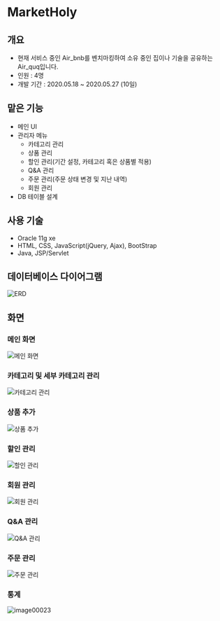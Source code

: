 # MarketHoly
## 개요
* 현재 서비스 중인 Air_bnb를 벤치마킹하여 소유 중인 집이나 기술을 공유하는 Air_quq입니다.
* 인원 : 4명
* 개발 기간 : 2020.05.18 ~ 2020.05.27 (10일)
## 맡은 기능
* 메인 UI
* 관리자 메뉴
  - 카테고리 관리
  - 상품 관리
  - 할인 관리(기간 설정, 카테고리 혹은 상품별 적용)
  - Q&A 관리
  - 주문 관리(주문 상태 변경 및 지난 내역)
  - 회원 관리
* DB 테이블 설계
## 사용 기술
* Oracle 11g xe
* HTML, CSS, JavaScript(jQuery, Ajax), BootStrap
* Java, JSP/Servlet
## 데이터베이스 다이어그램
![ERD](https://user-images.githubusercontent.com/58472980/98433023-efb3f200-2106-11eb-9662-3d577afdd68f.png)
## 화면
### 메인 화면
![메인 화면](https://user-images.githubusercontent.com/58472980/98433032-0a866680-2107-11eb-815d-e5b8f680b75d.PNG)
### 카테고리 및 세부 카테고리 관리
![카테고리 관리](https://user-images.githubusercontent.com/58472980/98433033-0c502a00-2107-11eb-8798-deeacc394f04.PNG)
### 상품 추가
![상품 추가](https://user-images.githubusercontent.com/58472980/98433034-0d815700-2107-11eb-9910-48aec94b151e.PNG)
### 할인 관리
![할인 관리](https://user-images.githubusercontent.com/58472980/98433035-0eb28400-2107-11eb-81d2-d13775d9f894.PNG)
### 회원 관리
![회원 관리](https://user-images.githubusercontent.com/58472980/98433036-107c4780-2107-11eb-9558-55af1e01bdbc.PNG)
### Q&A 관리
![Q&A 관리](https://user-images.githubusercontent.com/58472980/98433037-1114de00-2107-11eb-8712-0834fed0274e.PNG)
### 주문 관리
![주문 관리](https://user-images.githubusercontent.com/58472980/98433038-12460b00-2107-11eb-8db2-d92e287e50c6.PNG)
### 통계
![image00023](https://user-images.githubusercontent.com/58472980/98433039-140fce80-2107-11eb-8ae2-2a5758b0db1a.PNG)
